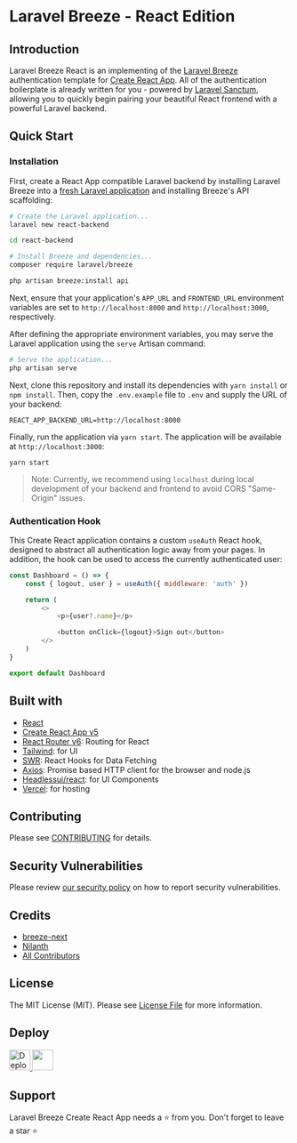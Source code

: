 # Laravel Breeze - React Edition

## Introduction

Laravel Breeze React is an implementing of the [Laravel Breeze](https://laravel.com/docs/starter-kits) authentication template for [Create React App](https://create-react-app.dev). All of the authentication boilerplate is already written for you - powered by [Laravel Sanctum](https://laravel.com/docs/sanctum), allowing you to quickly begin pairing your beautiful React frontend with a powerful Laravel backend.

## Quick Start

### Installation

First, create a React App compatible Laravel backend by installing Laravel Breeze into a [fresh Laravel application](https://laravel.com/docs/installation) and installing Breeze's API scaffolding:

```bash
# Create the Laravel application...
laravel new react-backend

cd react-backend

# Install Breeze and dependencies...
composer require laravel/breeze

php artisan breeze:install api
```

Next, ensure that your application's `APP_URL` and `FRONTEND_URL` environment variables are set to `http://localhost:8000` and `http://localhost:3000`, respectively.

After defining the appropriate environment variables, you may serve the Laravel application using the `serve` Artisan command:

```bash
# Serve the application...
php artisan serve
```

Next, clone this repository and install its dependencies with `yarn install` or `npm install`. Then, copy the `.env.example` file to `.env` and supply the URL of your backend:

```
REACT_APP_BACKEND_URL=http://localhost:8000
```

Finally, run the application via `yarn start`. The application will be available at `http://localhost:3000`:

```
yarn start
```

> Note: Currently, we recommend using `localhost` during local development of your backend and frontend to avoid CORS "Same-Origin" issues.

### Authentication Hook

This Create React application contains a custom `useAuth` React hook, designed to abstract all authentication logic away from your pages. In addition, the hook can be used to access the currently authenticated user:

```js
const Dashboard = () => {
    const { logout, user } = useAuth({ middleware: 'auth' })

    return (
        <>
            <p>{user?.name}</p>

            <button onClick={logout}>Sign out</button>
        </>
    )
}

export default Dashboard
```

## Built with

- [React](https://reactjs.org)
- [Create React App v5](https://create-react-app.dev)
- [React Router v6](https://reactrouter.com): Routing for React
- [Tailwind](https://tailwindcss.com): for UI
- [SWR](https://swr.vercel.app/): React Hooks for Data Fetching
- [Axios](https://www.npmjs.com/package/axios): Promise based HTTP client for the browser and node.js
- [Headlessui/react](https://headlessui.dev): for UI Components
- [Vercel](http://vercel.com): for hosting

## Contributing

Please see [CONTRIBUTING](.github/CONTRIBUTING.md) for details.

## Security Vulnerabilities

Please review [our security policy](.github/SECURITY.md) on how to report security vulnerabilities.

## Credits
-   [breeze-next](https://github.com/laravel/breeze-next)
-   [Nilanth](https://github.com/nilanth)
-   [All Contributors](../../contributors)

## License

The MIT License (MIT). Please see [License File](LICENSE.md) for more information.

## Deploy

<a href="https://vercel.com/new/clone?repository-url=https%3A%2F%2Fgithub.com%2FNilanth%2Flaravel-breeze-cra"><img src="https://vercel.com/button" alt="Deploy with Vercel" height="37.5px" />
</a>
<a href="https://app.netlify.com/start/deploy?repository=https://github.com/Nilanth/laravel-breeze-cra">
<img src="https://www.netlify.com/img/deploy/button.svg" height="37.5px" />
</a>

## Support

Laravel Breeze Create React App needs a ⭐️ from you. Don't forget to leave a star ⭐️
